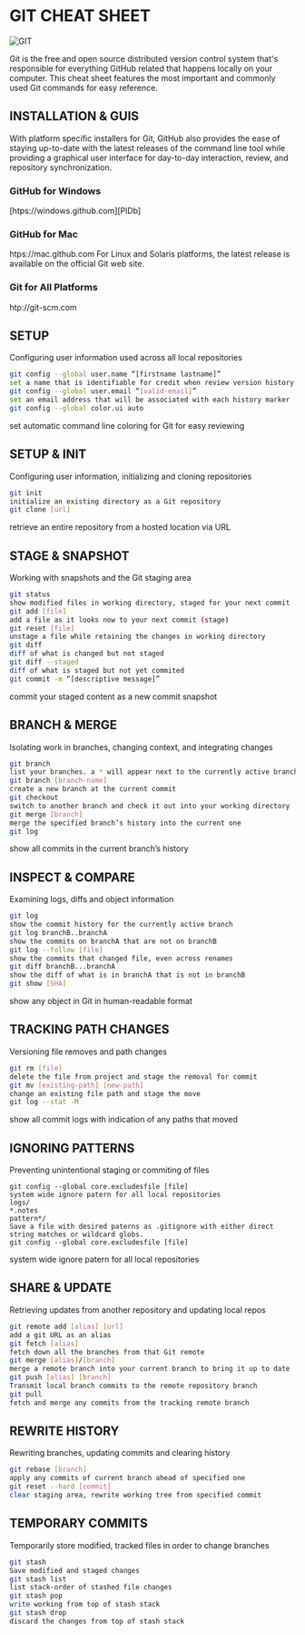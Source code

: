 # GIT CHEAT SHEET
![GIT](https://cdn.iconscout.com/icon/free/png-512/free-git-17-1175218.png?f=webp&w=50)

Git is the free and open source distributed version control system that's responsible for everything GitHub related that happens locally on your computer. This cheat sheet features the most important and commonly used Git commands for easy reference.
## INSTALLATION & GUIS
With platform specific installers for Git, GitHub also provides the ease of staying up-to-date with the latest releases of the command line tool while providing a graphical user interface for day-to-day interaction, review, and repository synchronization.
### GitHub for Windows
[htps://windows.github.com][PlDb]

### GitHub for Mac
htps://mac.github.com
For Linux and Solaris platforms, the latest release is available on the official Git web site.
### Git for All Platforms
htp://git-scm.com
## SETUP
Configuring user information used across all local repositories
```sh
git config --global user.name “[firstname lastname]”
set a name that is identifiable for credit when review version history
git config --global user.email “[valid-email]”
set an email address that will be associated with each history marker
git config --global color.ui auto
```
set automatic command line coloring for Git for easy reviewing
## SETUP & INIT
Configuring user information, initializing and cloning repositories
```sh
git init
initialize an existing directory as a Git repository
git clone [url]
```
retrieve an entire repository from a hosted location via URL
## STAGE & SNAPSHOT
Working with snapshots and the Git staging area
```sh
git status
show modified files in working directory, staged for your next commit
git add [file]
add a file as it looks now to your next commit (stage)
git reset [file]
unstage a file while retaining the changes in working directory
git diff
diff of what is changed but not staged
git diff --staged
diff of what is staged but not yet commited
git commit -m “[descriptive message]”
```
commit your staged content as a new commit snapshot
## BRANCH & MERGE
Isolating work in branches, changing context, and integrating changes
```sh
git branch
list your branches. a * will appear next to the currently active branch
git branch [branch-name]
create a new branch at the current commit
git checkout
switch to another branch and check it out into your working directory
git merge [branch]
merge the specified branch’s history into the current one
git log
```
show all commits in the current branch’s history
## INSPECT & COMPARE
Examining logs, diffs and object information
```sh
git log
show the commit history for the currently active branch
git log branchB..branchA
show the commits on branchA that are not on branchB
git log --follow [file]
show the commits that changed file, even across renames
git diff branchB...branchA
show the diff of what is in branchA that is not in branchB
git show [SHA]
```
show any object in Git in human-readable format
## TRACKING PATH CHANGES
Versioning file removes and path changes
```sh
git rm [file]
delete the file from project and stage the removal for commit
git mv [existing-path] [new-path]
change an existing file path and stage the move
git log --stat -M
```
show all commit logs with indication of any paths that moved
## IGNORING PATTERNS
Preventing unintentional staging or commiting of files
```
git config --global core.excludesfile [file]
system wide ignore patern for all local repositories
logs/
*.notes
pattern*/
Save a file with desired paterns as .gitignore with either direct string matches or wildcard globs.
git config --global core.excludesfile [file]
```
system wide ignore patern for all local repositories
## SHARE & UPDATE
Retrieving updates from another repository and updating local repos
```sh
git remote add [alias] [url]
add a git URL as an alias
git fetch [alias]
fetch down all the branches from that Git remote
git merge [alias]/[branch]
merge a remote branch into your current branch to bring it up to date
git push [alias] [branch]
Transmit local branch commits to the remote repository branch
git pull
fetch and merge any commits from the tracking remote branch
```
## REWRITE HISTORY
Rewriting branches, updating commits and clearing history
```sh
git rebase [branch]
apply any commits of current branch ahead of specified one
git reset --hard [commit]
clear staging area, rewrite working tree from specified commit
```
## TEMPORARY COMMITS
Temporarily store modified, tracked files in order to change branches
```sh
git stash
Save modified and staged changes
git stash list
list stack-order of stashed file changes
git stash pop
write working from top of stash stack
git stash drop
discard the changes from top of stash stack
```
